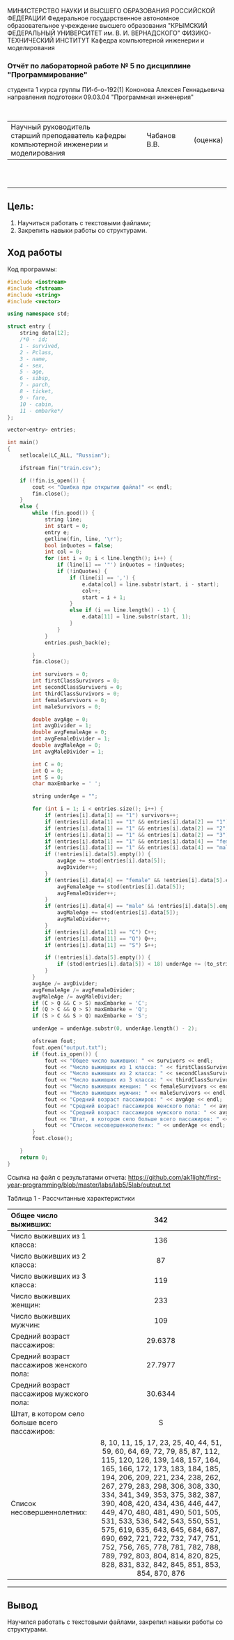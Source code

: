 МИНИСТЕРСТВО НАУКИ И ВЫСШЕГО ОБРАЗОВАНИЯ РОССИЙСКОЙ ФЕДЕРАЦИИ Федеральное государственное автономное образовательное учреждение высшего образования "КРЫМСКИЙ ФЕДЕРАЛЬНЫЙ УНИВЕРСИТЕТ им. В. И. ВЕРНАДСКОГО" ФИЗИКО-ТЕХНИЧЕСКИЙ ИНСТИТУТ Кафедра компьютерной инженерии и моделирования



### Отчёт по лабораторной работе № 5 по дисциплине "Программирование"



студента 1 курса группы ПИ-б-о-192(1)
Кононова Алексея Геннадьевича
направления подготовки 09.03.04 "Программная инженерия"

<br/>

<table>
<tr><td>Научный руководитель<br/> старший преподаватель кафедры<br/> компьютерной инженерии и моделирования</td>
<td>Чабанов В.В.</td>
<td>(оценка)</td>
</table>

<br/><br/>

------

## Цель:

1. Научиться работать с текстовыми файлами;
2. Закрепить навыки работы со структурами.

## Ход работы

Код программы:
```C++
#include <iostream>
#include <fstream>
#include <string>
#include <vector>

using namespace std;

struct entry {
	string data[12];
	/*0 - id; 
	1 - survived, 
	2 - Pclass, 
	3 - name, 
	4 - sex, 
	5 - age, 
	6 - sibsp, 
	7 - parch, 
	8 - ticket, 
	9 - fare, 
	10 - cabin, 
	11 - embarke*/
};

vector<entry> entries;

int main()
{
	setlocale(LC_ALL, "Russian");

	ifstream fin("train.csv");

	if (!fin.is_open()) {
		cout << "Ошибка при открытии файла!" << endl;
		fin.close();
	}
	else {
		while (fin.good()) {
			string line;
			int start = 0;
			entry e;
			getline(fin, line, '\r');
			bool inQuotes = false;
			int col = 0;
			for (int i = 0; i < line.length(); i++) {
				if (line[i] == '"') inQuotes = !inQuotes;
				if (!inQuotes) {
					if (line[i] == ',') {
						e.data[col] = line.substr(start, i - start);
						col++;
						start = i + 1;
					}
					else if (i == line.length() - 1) {
						e.data[11] = line.substr(start, 1);
					}
				}
			}
			entries.push_back(e);

		}
		fin.close();

		int survivors = 0;
		int firstClassSurvivors = 0;
		int secondClassSurvivors = 0;
		int thirdClassSurvivors = 0;
		int femaleSurvivors = 0;
		int maleSurvivors = 0;

		double avgAge = 0;
		int avgDivider = 1;
		double avgFemaleAge = 0;
		int avgFemaleDivider = 1;
		double avgMaleAge = 0;
		int avgMaleDivider = 1;

		int C = 0;
		int Q = 0;
		int S = 0;
		char maxEmbarke = ' ';

		string underAge = "";

		for (int i = 1; i < entries.size(); i++) {
			if (entries[i].data[1] == "1") survivors++;
			if (entries[i].data[1] == "1" && entries[i].data[2] == "1") firstClassSurvivors++;
			if (entries[i].data[1] == "1" && entries[i].data[2] == "2") secondClassSurvivors++;
			if (entries[i].data[1] == "1" && entries[i].data[2] == "3") thirdClassSurvivors++;
			if (entries[i].data[1] == "1" && entries[i].data[4] == "female") femaleSurvivors++;
			if (entries[i].data[1] == "1" && entries[i].data[4] == "male") maleSurvivors++;
			if (!entries[i].data[5].empty()) {
				avgAge += stod(entries[i].data[5]);
				avgDivider++;
			}
			if (entries[i].data[4] == "female" && !entries[i].data[5].empty()) {
				avgFemaleAge += stod(entries[i].data[5]);
				avgFemaleDivider++;
			}
			if (entries[i].data[4] == "male" && !entries[i].data[5].empty()) {
				avgMaleAge += stod(entries[i].data[5]);
				avgMaleDivider++;
			}
			if (entries[i].data[11] == "C") C++;
			if (entries[i].data[11] == "Q") Q++;
			if (entries[i].data[11] == "S") S++;

			if (!entries[i].data[5].empty()) {
				if (stod(entries[i].data[5]) < 18) underAge += (to_string(i) + ", ");
			}
		}
		avgAge /= avgDivider;
		avgFemaleAge /= avgFemaleDivider;
		avgMaleAge /= avgMaleDivider;
		if (C > Q && C > S) maxEmbarke = 'C';
		if (Q > C && Q > S) maxEmbarke = 'Q';
		if (S > C && S > Q) maxEmbarke = 'S';

		underAge = underAge.substr(0, underAge.length() - 2);

		ofstream fout;
		fout.open("output.txt");
		if (fout.is_open()) {
			fout << "Общее число выживших: " << survivors << endl;
			fout << "Число выживших из 1 класса: " << firstClassSurvivors << endl;
			fout << "Число выживших из 2 класса: " << secondClassSurvivors << endl;
			fout << "Число выживших из 3 класса: " << thirdClassSurvivors << endl;
			fout << "Число выживших женщин: " << femaleSurvivors << endl;
			fout << "Число выживших мужчин: " << maleSurvivors << endl;
			fout << "Средний возраст пассажиров: " << avgAge << endl;
			fout << "Средний возраст пассажиров женского пола: " << avgFemaleAge << endl;
			fout << "Средний возраст пассажиров мужского пола: " << avgMaleAge << endl;
			fout << "Штат, в котором село больше всего пассажиров: " << maxEmbarke << endl;
			fout << "Список несовершеннолетних: " << underAge << endl;
		}
		fout.close();

	}
	return 0;
}
```


Ссылка на файл с результатами отчета:  https://github.com/ak1light/first-year-programming/blob/master/labs/lab5/5lab/output.txt

Таблица 1 - Рассчитанные характеристики

| Общее число выживших:                         |                             342                              |
| :-------------------------------------------- | :----------------------------------------------------------: |
| Число выживших из 1 класса:                   |                             136                              |
| Число выживших из 2 класса:                   |                              87                              |
| Число выживших из 3 класса:                   |                             119                              |
| Число выживших женщин:                        |                             233                              |
| Число выживших мужчин:                        |                             109                              |
| Средний возраст пассажиров:                   |                           29.6378                            |
| Средний возраст пассажиров женского пола:     |                           27.7977                            |
| Средний возраст пассажиров мужского пола:     |                           30.6344                            |
| Штат, в котором село больше всего пассажиров: |                              S                               |
| Список несовершеннолетних:                    | 8, 10, 11, 15, 17, 23, 25, 40, 44, 51, 59, 60, 64, 69, 72, 79, 85, 87, 112, 115, 120, 126, 139, 148, 157, 164, 165, 166, 172, 173, 183, 184, 185, 194, 206, 209, 221, 234, 238, 262, 267, 279, 283, 298, 306, 308, 330, 334, 341, 349, 353, 375, 382, 387, 390, 408, 420, 434, 436, 446, 447, 449, 470, 480, 481, 490, 501, 505, 531, 533, 536, 542, 543, 550, 551, 575, 619, 635, 643, 645, 684, 687, 690, 692, 721, 722, 732, 747, 751, 752, 756, 765, 778, 781, 782, 788, 789, 792, 803, 804, 814, 820, 825, 828, 831, 832, 842, 845, 851, 853, 854, 870, 876 |



------

## Вывод

 Научился работать с текстовыми файлами, закрепил навыки работы со структурами. 